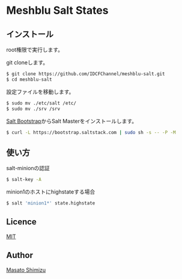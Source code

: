 # Meshblu Salt States

## インストール

root権限で実行します。

git cloneします。

```bash
$ git clone https://github.com/IDCFChannel/meshblu-salt.git
$ cd meshblu-salt
```

設定ファイルを移動します。

```bash
$ sudo mv ./etc/salt /etc/
$ sudo mv ./srv /srv
```

[Salt Bootstrap](https://docs.saltstack.com/en/latest/topics/tutorials/salt_bootstrap.html)からSalt Masterをインストールします。

```bash
$ curl -L https://bootstrap.saltstack.com | sudo sh -s -- -P -M
```

## 使い方

salt-minionの認証

```bash
$ salt-key -A
```

minion1のホストにhighstateする場合

```bash
$ salt 'minion1*' state.highstate
```

## Licence

[MIT](https://github.com/tcnksm/tool/blob/master/LICENCE)

## Author

[Masato Shimizu](https://github.com/masato)

